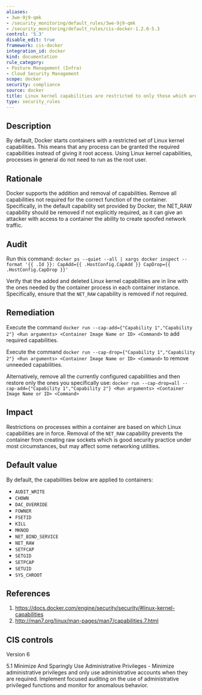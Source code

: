 ```yaml
---
aliases:
- 3we-9j9-qmk
- /security_monitoring/default_rules/3we-9j9-qmk
- /security_monitoring/default_rules/cis-docker-1.2.0-5.3
control: '5.3'
disable_edit: true
framework: cis-docker
integration_id: docker
kind: documentation
rule_category:
- Posture Management (Infra)
- Cloud Security Management
scope: docker
security: compliance
source: docker
title: Linux kernel capabilities are restricted to only those which are required
type: security_rules
---
```


## Description

By default, Docker starts containers with a restricted set of Linux kernel capabilities. This means that any process can be granted the required capabilities instead of giving it root access. Using Linux kernel capabilities, processes in general do not need to run as the root user.

## Rationale

Docker supports the addition and removal of capabilities. Remove all capabilities not required for the correct function of the container. Specifically, in the default capability set provided by Docker, the NET_RAW capability should be removed if not explicitly required, as it can give an attacker with access to a container the ability to create spoofed network traffic.

## Audit

Run this command: `docker ps --quiet --all | xargs docker inspect --format '{{ .Id }}: CapAdd={{ .HostConfig.CapAdd }} CapDrop={{ .HostConfig.CapDrop }}'` 

Verify that the added and deleted Linux kernel capabilities are in line with the ones needed by the container process in each container instance. Specifically, ensure that the `NET_RAW` capability is removed if not required.

## Remediation

Execute the command `docker run --cap-add={"Capability 1","Capability 2"} <Run arguments> <Container Image Name or ID> <Command>` to add required capabilities.

Execute the command `docker run --cap-drop={"Capability 1","Capability 2"} <Run arguments> <Container Image Name or ID> <Command>` to remove unneeded capabilities.

Alternatively, remove all the currently configured capabilities and then restore only the ones you specifically use: `docker run --cap-drop=all --cap-add={"Capability 1","Capability 2"} <Run arguments> <Container Image Name or ID> <Command>`

## Impact

Restrictions on processes within a container are based on which Linux capabilities are in force. Removal of the `NET_RAW` capability prevents the container from creating raw sockets which is good security practice under most circumstances, but may affect some networking utilities.

## Default value

By default, the capabilities below are applied to containers:

* `AUDIT_WRITE`
* `CHOWN`
* `DAC_OVERRIDE`
* `FOWNER`
* `FSETID`
* `KILL`
* `MKNOD`
* `NET_BIND_SERVICE`
* `NET_RAW`
* `SETFCAP`
* `SETGID`
* `SETPCAP`
* `SETUID`
* `SYS_CHROOT`

## References

1. https://docs.docker.com/engine/security/security/#linux-kernel-capabilities
2. http://man7.org/linux/man-pages/man7/capabilities.7.html

## CIS controls

Version 6

5.1 Minimize And Sparingly Use Administrative Privileges - Minimize administrative privileges and only use administrative accounts when they are required. Implement focused auditing on the use of administrative privileged functions and monitor for anomalous behavior.
